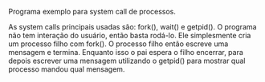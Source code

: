 Programa exemplo para system call de processos. 

As system calls principais usadas são: fork(), wait() e getpid().
O programa não tem interação do usuário, então basta rodá-lo. Ele simplesmente cria um processo filho com fork().
O processo filho então escreve uma mensagem e termina. Enquanto isso o pai espera o filho encerrar, para depois escrever uma mensagem
utilizando o getpid() para mostrar qual processo mandou qual mensagem.
